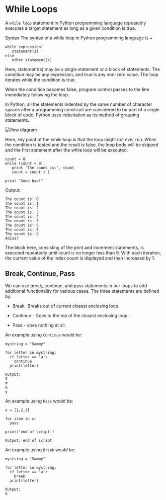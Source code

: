 # While Loops

A ```while loop``` statement in Python programming language repeatedly executes a target statement as long as a given condition is true.

Syntax
The syntax of a while loop in Python programming language is −

```
while expression:
   statement(s)
else
   other statement(s)
```

Here, statement(s) may be a single statement or a block of statements. The condition may be any expression, and true is any non-zero value. The loop iterates while the condition is true.

When the condition becomes false, program control passes to the line immediately following the loop.

In Python, all the statements indented by the same number of character spaces after a programming construct are considered to be part of a single block of code. Python uses indentation as its method of grouping statements.


![flow diagram](https://www.tutorialspoint.com/python/images/python_while_loop.jpg "Flow Diagram" )
<!-- <img src="https://www.tutorialspoint.com/python/images/python_while_loop.jpg"  width="100%"> -->

Here, key point of the while loop is that the loop might not ever run. When the condition is tested and the result is false, the loop body will be skipped and the first statement after the while loop will be executed.

```
count = 0
while (count < 9):
   print 'The count is:', count
   count = count + 1

print "Good bye!"
```

Output:
```
The count is: 0
The count is: 1
The count is: 2
The count is: 3
The count is: 4
The count is: 5
The count is: 6
The count is: 7
The count is: 8
Adios!

```

The block here, consisting of the print and increment statements, is executed repeatedly until count is no longer less than 9. With each iteration, the current value of the index count is displayed and then increased by 1.

## Break, Continue, Pass

We can use break, continue, and pass statements in our loops to add additional functionality for various cases. The three statements are defined by:

* Break -Breaks out of current closest enclosing loop.

* Continue - Goes to the top of the closest enclosing loop.

* Pass - does nothing at all.

An example using ```Continue``` would be:

```
mystring = "Sammy"

for letter in mystring:
  if letter == 'a':
    continue
  print(letter)

Output: 
S
m
m
y
```

An example using ```Pass``` would be:

```
x = [1,2,3]

for item in x:
  pass

print('end of script')

Output: end of script
```

An example using ```Break``` would be:


```
mystring = "Sammy"

for letter in mystring:
  if letter == 'a':
    break
  print(letter)

Output: 
S
```